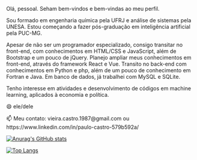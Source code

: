 <p>Olá, pessoal. Seham bem-vindos e bem-vindas ao meu perfil.</p>
<p>Sou formado em engenharia química pela UFRJ e análise de sistemas pela UNESA. Estou começando a fazer pós-graduação em inteligência artificial pela PUC-MG.</p>
<p>Apesar de não ser um programador especializado, consigo transitar no front-end, com conhecimentos em HTML/CSS e JavaScript, além de Bootstrap e um pouco de jQuery. Planejo ampliar meus conhecimentos em front-end, através do framework React e Vue. Transito no back-end com conhecimentos em Python e php, além de um pouco de conhecimento em Fortran e Java. Em banco de dados, já trabalhei com MySQL e SQLite.</p>
<p>Tenho interesse em atividades e desenvolvimento de códigos em machine learning, aplicados à economia e política.</p>

<p>😄 ele/dele</p>
<p>📫 Meu contato: vieira.castro.1987@gmail.com ou https://www.linkedin.com/in/paulo-castro-579b592a/</p>

[![Anurag's GitHub stats](https://github-readme-stats.vercel.app/api?username=PauloRobertoVieiraDeCastro)](https://github.com/PauloRobertoVieiraDeCastro/github-readme-stats)
  
[![Top Langs](https://github-readme-stats.vercel.app/api/top-langs/?username=PauloRobertoVieiraDeCastro)](https://github.com/PauloRobertoVieiraDeCastro/github-readme-stats)

<!--
**PauloRobertoVieiraDeCastro/PauloRobertoVieiraDeCastro** is a ✨ _special_ ✨ repository because its `README.md` (this file) appears on your GitHub profile.

Here are some ideas to get you started:

- 🔭 I’m currently working on ...
- 🌱 I’m currently learning ...
- 👯 I’m looking to collaborate on ...
- 🤔 I’m looking for help with ...
- 💬 Ask me about ...
- 📫 How to reach me: ...
- 😄 Pronouns: ...
- ⚡ Fun fact: ...
-->
